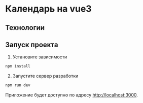 # Календарь на vue3

## Технологии

## Запуск проекта

1. Установите зависимости

```bash
npm install
```

2. Запустите сервер разработки

```bash
npm run dev
```

Приложение будет доступно по адресу [http://localhost:3000](http://localhost:3000).
